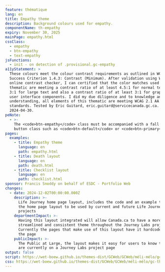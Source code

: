 ```yaml
---
feature: thématique
lang: en
title: Empathy theme
description: Background colours used for empathy.
componentName: th-empathy
expiry: November 30, 2025
mainPage: empathy.html
cssClass:
  - empathy
  - btn-empathy
  - text-empathy
jsFunctions:
  - init - on detection of .provisional.gc-empathy
a11yStatement: >
  These colours meet the colour contrast requirements as outlined in WCAG 2.1 AA
  Success Criterion 1.4.3: Contrast (Minimum). After validation using WebAIM
  online contrast checker, I can certified that the color matches used in this
  thematic are meeting a contrast ratio of at least 4.5:1 for normal text and
  3:1 for large text and also a contrast ratio of at least 3:1 for graphics and
  user interface components. I did my due diligence and to knowledge and from my
  understanding, all elements of this thematic are meeting WCAG 2.1 AA
  standards. Tested by Eric Guitard, eric.guitard@servicecanada.gc.ca.
  2024-04-30.
peNote:
  - >-
    The <code>btn-empathy</code> class must be accompanied with a fall back
    button class such as <code>btn-default</code> or <code>btn-primary</code>.
pages:
  examples:
    - title: Empathy theme
      language: en
      path: empathy.html
    - title: Death layout
      language: en
      path: death.html
    - title: Checklist layout
      language: en
      path: checklist.html
sponsor: Francis Snoddy on behalf of ESDC - Portfolio Web
changes:
  - date: 2024-12-02T00:00:00.000Z
    description: >-
      Life Journey home page layout, includes the code and an example to enable
      the home page layout to be used by current and future Life Journey
      projects
    departmentImpact: >-
      Having this layout integrated will allow Canada.ca to have a more
      streamlined and consistent theme throughout the Journey Labs projects.
      Currently the pages that make use of this layout have it hardcoded into
      the page
    publicImpact: >-
      The Public at Large, the layout makes it easy for users to know that they
      are currently on a Journey Labs project page
output: false
script: https://wet-boew.github.io/themes-dist/GCWeb/GCWeb/méli-mélo/gc-thématique.js
css: https://wet-boew.github.io/themes-dist/GCWeb/GCWeb/méli-mélo/gc-thématique.css
---
```

